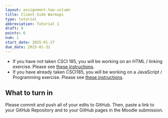 ```yaml
---
layout: assignment-two-column
title: Client-Side Warmups
type: tutorial
abbreviation: Tutorial 1
draft: 0
points: 6
num: 1
start_date: 2025-01-27
due_date: 2025-01-31
---
```


* If you have not taken CSCI 185, you will be working on an HTML / linking exercise. Please see [these instructions](tutorial01a).
* If you have already taken CSCI185, you will be working on a JavaScript / Programming exercise. Please see [these instructions](tutorial01b).

## What to turn in
Please commit and push all of your edits to GitHub. Then, paste a link to your GitHub Repository and to your GitHub pages in the Moodle submission.
